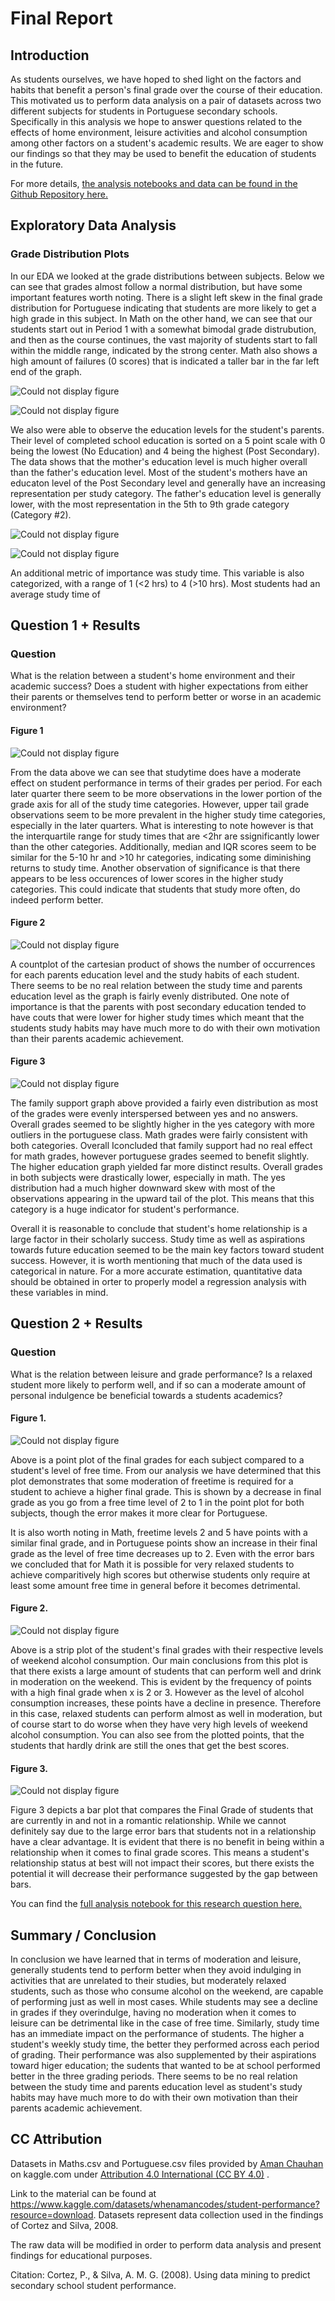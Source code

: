 # Final Report

## Introduction

As students ourselves, we have hoped to shed light on the factors and habits that benefit a person's final grade over the course of their education. This motivated us to perform data analysis on a pair of datasets across two different subjects for students in Portuguese secondary schools. Specifically in this analysis we hope to answer questions related to the effects of home environment, leisure activities and alcohol consumption among other factors on a student's academic results. We are eager to show our findings so that they may be used to benefit the education of students in the future.

For more details, [the analysis notebooks and data can be found in the Github Repository here.](https://github.com/ubco-W2022T1-cosc301/project-group05)

## Exploratory Data Analysis

### Grade Distribution Plots

In our EDA we looked at the grade distributions between subjects. Below we can see that grades almost follow a normal distribution, but have some important features worth noting. There is a slight left skew in the final grade distribution for Portuguese indicating that students are more likely to get a high grade in this subject. In Math on the other hand, we can see that our students start out in Period 1 with a somewhat bimodal grade distrubution, and then as the course continues, the vast majority of students start to fall within the middle range, indicated by the strong center. Math also shows a high amount of failures (0 scores) that is indicated a taller bar in the far left end of the graph.

![Could not display figure](images/gradedist_math.png "Math Grade Distributions by Period")

![Could not display figure](images/gradedist_portuguese.png "Portuguese Grade Distributions by Period")

We also were able to observe the education levels for the student's parents. Their level of completed school education is sorted on a 5 point scale with 0 being the lowest (No Education) and 4 being the highest (Post Secondary). The data shows that the mother's education level is much higher overall than the father's education level. Most of the student's mothers have an educaton level of the Post Secondary level and generally have an increasing representation per study category. The father's education level is generally lower, with the most representation in the 5th to 9th grade category (Category #2).

![Could not display figure](images/mom_education.png "Mother's Education Level Rating")

![Could not display figure](images/dad_educatio.png "Father's Education Level Rating")



An additional metric of importance was study time. This variable is also categorized, with a range of 1 (<2 hrs) to 4 (>10 hrs). Most students had an average study time of 

## Question 1 + Results

### Question

What is the relation between a student's home environment and their academic success? Does a student with higher expectations from either their parents or themselves tend to perform better or worse in an academic environment?

#### Figure 1

![Could not display figure](images/study_grade.png "Grade Distribution Across School Periods by Weekly Study Time")

From the data above we can see that studytime does have a moderate effect on student performance in terms of their grades per period. For each later quarter there seem to be more observations in the lower portion of the grade axis for all of the study time categories. However, upper tail grade observations seem to be more prevalent in the higher study time categories, especially in the later quarters. What is interesting to note however is that the interquartile range for study times that are <2hr are ssignificantly lower than the other categories. Additionally, median and IQR scores seem to be similar for the 5-10 hr and >10 hr categories, indicating some diminishing returns to study time. Another observation of significance is that there appears to be less occurences of lower scores in the higher study categories. This could indicate that students that study more often, do indeed perform better.

#### Figure 2

![Could not display figure](images/study_x_edu.png "Count of Study Time X Parent\'s Education Level")

A countplot of the cartesian product of shows the number of occurrences for each parents education level and the study habits of each student. There seems to be no real relation between the study time and parents education level as the graph is fairly evenly distributed. One note of importance is that the parents with post secondary education tended to have couts that were lower for higher study times which meant that the students study habits may have much more to do with their own motivation than their parents academic achievement.

#### Figure 3

![Could not display figure](images/famSup_HE.png "Aspirations Toward Higher Education and Final Grade as well as Family Support and Final Grade")

The family support graph above provided a fairly even distribution as most of the grades were evenly interspersed between yes and no answers. Overall grades seemed to be slightly higher in the yes category with more outliers in the portuguese class. Math grades were fairly consistent with both categories. Overall Iconcluded that family support had no real effect for math grades, however portuguese grades seemed to benefit slightly. The higher education graph yielded far more distinct results. Overall grades in both subjects were drastically lower, especially in math. The yes distribution had a much higher downward skew with most of the observations appearing in the upward tail of the plot. This means that this category is a huge indicator for student's performance.

Overall it is reasonable to conclude that student's home relationship is a large factor in their scholarly success. Study time as well as aspirations towards future education seemed to be the main key factors toward student success. However, it is worth mentioning that much of the data used is categorical in nature. For a more accurate estimation, quantitative data should be obtained in orter to properly model a regression analysis with these variables in mind.

## Question 2 + Results

### Question

What is the relation between leisure and grade performance? Is a relaxed student more likely to perform well, and if so can a moderate amount of personal indulgence be beneficial towards a students academics?

#### Figure 1.

![Could not display figure](images/analysis2_fig1.png "Point Plot of Final Grades by Level of Freetime")

Above is a point plot of the final grades for each subject compared to a student's level of free time. From our analysis we have determined that this plot demonstrates that some moderation of freetime is required for a student to achieve a higher final grade. This is shown by a decrease in final grade as you go from a free time level of 2 to 1 in the point plot for both subjects, though the error makes it more clear for Portuguese.

It is also worth noting in Math, freetime levels 2 and 5 have points with a similar final grade, and in Portuguese points show an increase in their final grade as the level of free time decreases up to 2. Even with the error bars we concluded that for Math it is possible for very relaxed students to achieve comparitively high scores but otherwise students only require at least some amount free time in general before it becomes detrimental.

#### Figure 2.

![Could not display figure](images/analysis2_fig2.png "Strip plot of Final Grades by Weekday Alcohol Consumption Level")

Above is a strip plot of the student's final grades with their respective levels of weekend alcohol consumption. Our main conclusions from this plot is that there exists a large amount of students that can perform well and drink in moderation on the weekend. This is evident by the frequency of points with a high final grade when x is 2 or 3. However as the level of alcohol consumption increases, these points have a decline in presence. Therefore in this case, relaxed students can perform almost as well in moderation, but of course start to do worse when they have very high levels of weekend alcohol consumption. You can also see from the plotted points, that the students that hardly drink are still the ones that get the best scores.

#### Figure 3.

![Could not display figure](images/analysis2_fig3.png "Bar plot of Final Grades by Relationship Status")

Figure 3 depicts a bar plot that compares the Final Grade of students that are currently in and not in a romantic relationship. While we cannot definitely say due to the large error bars that students not in a relationship have a clear advantage. It is evident that there is no benefit in being within a relationship when it comes to final grade scores. This means a student's relationship status at best will not impact their scores, but there exists the potential it will decrease their performance suggested by the gap between bars.

You can find the [full analysis notebook for this research question here.](https://github.com/ubco-W2022T1-cosc301/project-group05/blob/main/notebooks/analysis2.ipynb)

## Summary / Conclusion

In conclusion we have learned that in terms of moderation and leisure, generally students tend to perform better when they avoid indulging in activities that are unrelated to their studies, but moderately relaxed students, such as those who consume alcohol on the weekend, are capable of performing just as well in most cases. While students may see a decline in grades if they overindulge, having no moderation when it comes to leisure can be detrimental like in the case of free time. Similarly, study time has an immediate impact on the performance of students. The higher a student's weekly study time, the better they performed across each period of grading. Their performance was also supplemented by their aspirations toward higer education; the sudents that wanted to be at school performed better in the three grading periods. There seems to be no real relation between the study time and parents education level as student's study habits may have much more to do with their own motivation than their parents academic achievement.




## CC Attribution

Datasets in Maths.csv and Portuguese.csv files provided by [Aman Chauhan](https://www.kaggle.com/whenamancodes) on kaggle.com under [Attribution 4.0 International (CC BY 4.0)](https://creativecommons.org/licenses/by/4.0/) . 

Link to the material can be found at https://www.kaggle.com/datasets/whenamancodes/student-performance?resource=download. Datasets represent data collection used in the findings of Cortez and Silva, 2008.

The raw data will be modified in order to perform data analysis and present findings for educational purposes.

Citation: Cortez, P., & Silva, A. M. G. (2008). Using data mining to predict secondary school student performance.

